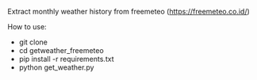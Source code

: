 Extract monthly weather history from freemeteo (https://freemeteo.co.id/)

How to use:
- git clone 
- cd getweather_freemeteo
- pip install -r requirements.txt
- python get_weather.py
